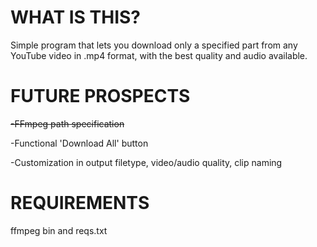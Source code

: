 # WHAT IS THIS?
Simple program that lets you download only a specified part from any YouTube video in .mp4 format, with the best quality and audio available.

# FUTURE PROSPECTS

~~-FFmpeg path specification~~

-Functional 'Download All' button

-Customization in output filetype, video/audio quality, clip naming

# REQUIREMENTS

ffmpeg bin and reqs.txt
